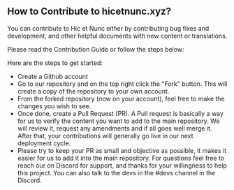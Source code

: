 ## How to Contribute to hicetnunc.xyz?
You can contribute to Hic et Nunc either by contributing bug fixes and development, and other helpful documents with new content or translations.

Please read the Contribution Guide or follow the steps below:

Here are the steps to get started:

* Create a Github account
* Go to our repository and on the top right click the "Fork" button. This will create a copy of the repository to your own account.
* From the forked repository (now on your account), feel free to make the changes you wish to see.
* Once done, create a Pull Request (PR). A Pull request is basically a way for us to verify the content you want to add to the main repository. We will review it, request any amendments and if all goes well merge it. After that, your contributions will generally go live in our next deployment cycle.
* Please try to keep your PR as small and objective as possible, it makes it easier for us to add it into the main repository. For questions feel free to reach our on Discord for support, and thanks for your willingness to help this project. You can also talk to the devs in the #devs channel in the Discord.